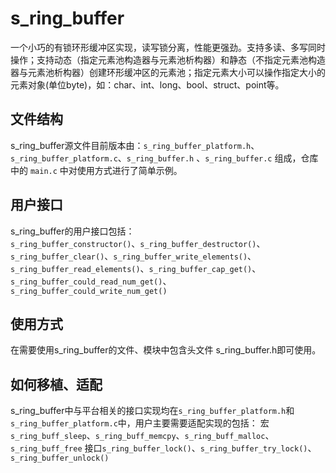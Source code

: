 # s_ring_buffer
一个小巧的有锁环形缓冲区实现，读写锁分离，性能更强劲。支持多读、多写同时操作；支持动态（指定元素池构造器与元素池析构器）和静态（不指定元素池构造器与元素池析构器）创建环形缓冲区的元素池；指定元素大小可以操作指定大小的元素对象(单位byte)，如：char、int、long、bool、struct、point等。

## 文件结构
s_ring_buffer源文件目前版本由：`s_ring_buffer_platform.h`、`s_ring_buffer_platform.c`、`s_ring_buffer.h` 、`s_ring_buffer.c` 组成，仓库中的 `main.c` 中对使用方式进行了简单示例。

## 用户接口
s_ring_buffer的用户接口包括：  
`s_ring_buffer_constructor()`、`s_ring_buffer_destructor()`、`s_ring_buffer_clear()`、`s_ring_buffer_write_elements()`、`s_ring_buffer_read_elements()`、`s_ring_buffer_cap_get()`、`s_ring_buffer_could_read_num_get()`、`s_ring_buffer_could_write_num_get()`

## 使用方式
在需要使用s_ring_buffer的文件、模块中包含头文件 s_ring_buffer.h即可使用。

## 如何移植、适配
s_ring_buffer中与平台相关的接口实现均在`s_ring_buffer_platform.h`和`s_ring_buffer_platform.c`中，用户主要需要适配实现的包括：
宏`s_ring_buff_sleep`、`s_ring_buff_memcpy`、`s_ring_buff_malloc`、`s_ring_buff_free`
接口`s_ring_buffer_lock()`、`s_ring_buffer_try_lock()`、`s_ring_buffer_unlock()`



